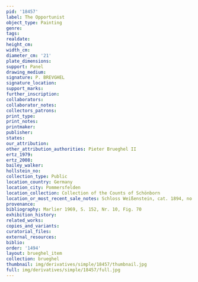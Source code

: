 ```yaml
---
pid: '18457'
label: The Opportunist
object_type: Painting
genre: 
tags: 
realdate: 
height_cm: 
width_cm: 
diameter_cm: '21'
plate_dimensions: 
support: Panel
drawing_medium: 
signature: P. BREVGHEL
signature_location: 
support_marks: 
further_inscription: 
collaborators: 
collaborator_notes: 
collectors_patrons: 
print_type: 
print_notes: 
printmaker: 
publisher: 
states: 
our_attribution: 
other_attribution_authorities: Pieter Brueghel II
ertz_1979: 
ertz_2008: 
bailey_walker: 
hollstein_no: 
collection_type: Public
location_country: Germany
location_city: Pommersfelden
location_collection: Collection of the Counts of Schönborn
location_or_most_recent_sale_notes: Schloss Weißenstein, cat. 1894, no. 72g
provenance: 
bibliography: Marlier 1969, S. 152, Nr. 10, Fig. 70
exhibition_history: 
related_works: 
copies_and_variants: 
curatorial_files: 
external_resources: 
biblio: 
order: '1494'
layout: brueghel_item
collection: brueghel
thumbnail: img/derivatives/simple/18457/thumbnail.jpg
full: img/derivatives/simple/18457/full.jpg
---
```

